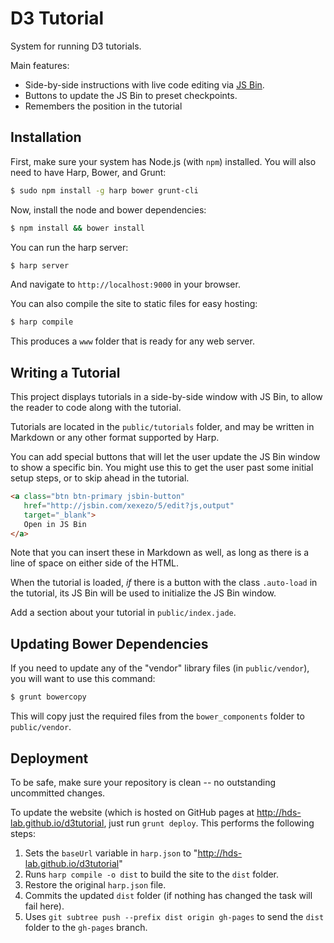 # D3 Tutorial

System for running D3 tutorials.

Main features:
- Side-by-side instructions with live code editing via [JS Bin](jsbin.com).
- Buttons to update the JS Bin to preset checkpoints.
- Remembers the position in the tutorial


## Installation

First, make sure your system has Node.js (with `npm`) installed.
You will also need to have Harp, Bower, and Grunt:

```sh
$ sudo npm install -g harp bower grunt-cli
```

Now, install the node and bower dependencies:

```sh
$ npm install && bower install
```

You can run the harp server:

```sh
$ harp server
```

And navigate to `http://localhost:9000` in your browser.

You can also compile the site to static files for easy hosting:

```sh
$ harp compile
```

This produces a `www` folder that is ready for any web server.


## Writing a Tutorial

This project displays tutorials in a side-by-side window with JS Bin,
to allow the reader to code along with the tutorial.

Tutorials are located in the `public/tutorials` folder, and may be written in Markdown
or any other format supported by Harp.

You can add special buttons that will let the user update the JS Bin window
to show a specific bin. You might use this to get the user past some initial setup steps,
or to skip ahead in the tutorial.

```html
<a class="btn btn-primary jsbin-button"
   href="http://jsbin.com/xexezo/5/edit?js,output"
   target="_blank">
   Open in JS Bin
</a>
```

Note that you can insert these in Markdown as well, as long as there is a line of space
on either side of the HTML.

When the tutorial is loaded, *if* there is a button with the class `.auto-load`
in the tutorial, its JS Bin will be used to initialize the JS Bin window.

Add a section about your tutorial in `public/index.jade`.

## Updating Bower Dependencies

If you need to update any of the "vendor" library files (in `public/vendor`),
you will want to use this command:

```sh
$ grunt bowercopy
```

This will copy just the required files from the `bower_components` folder to `public/vendor`.

## Deployment

To be safe, make sure your repository is clean -- no outstanding uncommitted changes.

To update the website (which is hosted on GitHub pages at http://hds-lab.github.io/d3tutorial,
just run `grunt deploy`. This performs the following steps:

1. Sets the `baseUrl` variable in `harp.json` to "http://hds-lab.github.io/d3tutorial"
2. Runs `harp compile -o dist` to build the site to the `dist` folder.
3. Restore the original `harp.json` file.
4. Commits the updated `dist` folder (if nothing has changed the task will fail here).
5. Uses `git subtree push --prefix dist origin gh-pages` to send the `dist` folder to the `gh-pages` branch.

